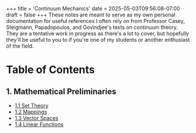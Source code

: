 +++
title = 'Continuum Mechanics'
date = 2025-05-03T09:56:08-07:00
draft = false
+++
These notes are meant to serve as my own personal documentation for useful references I often rely on from Professor Casey, Steigmann, Papadopoulos, and Govindjee's texts on continuum theory. They are a tentative work in progress as there's a lot to cover, but hopefully they'll be useful to you to if you're one of my students or another enthusiast of the field. 
# Table of Contents 
## 1. Mathematical Preliminaries
<ul>
    <li><a href="/academia/notes/cmech/set-theory/">1.1 Set Theory</a>
    <li><a href="/academia/notes/cmech/mappings/">1.2 Mappings</a>
    <li><a href="/academia/notes/cmech/vspaces/">1.3 Vector Spaces</a>
    <li><a href="/academia/notes/cmech/lfunctions/">1.4 Linear Functions</a>
</ul>
